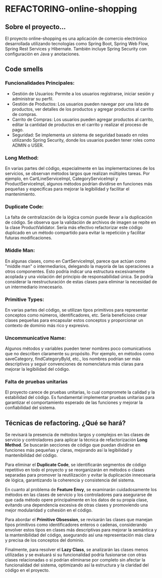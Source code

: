 # REFACTORING-online-shopping

## Sobre el proyecto...
El proyecto online-shopping es una aplicación de comercio electrónico desarrollada utilizando tecnologías como Spring Boot, Spring Web Flow, Spring Rest Services y Hibernate. También incluye Spring Security con configuración en Java y anotaciones.

## Code smells
### Funcionalidades Principales:
* Gestión de Usuarios: Permite a los usuarios registrarse, iniciar sesión y administrar su perfil.
* Gestión de Productos: Los usuarios pueden navegar por una lista de productos, ver detalles de los productos y agregar productos al carrito de compras.
* Carrito de Compras: Los usuarios pueden agregar productos al carrito, editar la cantidad de productos en el carrito y realizar el proceso de pago.
* Seguridad: Se implementa un sistema de seguridad basado en roles utilizando Spring Security, donde los usuarios pueden tener roles como ADMIN o USER.
### Long Method:
En varias partes del código, especialmente en las implementaciones de los servicios, se observan métodos largos que realizan múltiples tareas. Por ejemplo, en CartLineServiceImpl, CategoryServiceImpl y ProductServiceImpl, algunos métodos podrían dividirse en funciones más pequeñas y específicas para mejorar la legibilidad y facilitar el mantenimiento.

### Duplicate Code:
La falta de centralización de la lógica común puede llevar a la duplicación de código. Se observa que la validación de archivos de imagen se repite en la clase ProductValidator. Sería más efectivo refactorizar este código duplicado en un método compartido para evitar la repetición y facilitar futuras modificaciones.

### Middle Man:
En algunas clases, como en CartServiceImpl, parece que actúan como "middle man" o intermediarios, delegando la mayoría de las operaciones a otros componentes. Esto podría indicar una estructura excesivamente acoplada y una violación del principio de responsabilidad única. Se podría considerar la reestructuración de estas clases para eliminar la necesidad de un intermediario innecesario.

### Primitive Types:
En varias partes del código, se utilizan tipos primitivos para representar conceptos como números, identificadores, etc. Sería beneficioso crear clases pequeñas para encapsular estos conceptos y proporcionar un contexto de dominio más rico y expresivo.

### Uncommunicative Name:
Algunos métodos y variables pueden tener nombres poco comunicativos que no describen claramente su propósito. Por ejemplo, en métodos como saveCategory, findCategoryById, etc., los nombres podrían ser más descriptivos y seguir convenciones de nomenclatura más claras para mejorar la legibilidad del código.

### Falta de pruebas unitarias
El proyecto carece de pruebas unitarias, lo cual compromete la calidad y la estabilidad del código. Es fundamental implementar pruebas unitarias para garantizar el comportamiento esperado de las funciones y mejorar la confiabilidad del sistema.

## Técnicas de refactoring. ¿Qué se hará?

Se revisará la presencia de métodos largos y complejos en las clases de servicio y controladores para aplicar la técnica de refactorización **Long Method**. Se buscarán secciones de código que puedan dividirse en funciones más pequeñas y claras, mejorando así la legibilidad y mantenibilidad del código.

Para eliminar el **Duplicate Code**, se identificarán segmentos de código repetitivo en todo el proyecto y se reorganizarán en métodos o clases separadas para promover la reutilización y evitar la duplicación innecesaria de lógica, garantizando la coherencia y consistencia del sistema.

En cuanto al problema de **Feature Envy**, se examinarán cuidadosamente los métodos en las clases de servicio y los controladores para asegurarse de que cada método opere principalmente en los datos de su propia clase, evitando una dependencia excesiva de otras clases y promoviendo una mejor modularidad y cohesión en el código.

Para abordar el **Primitive Obsession**, se revisarán las clases que manejan tipos primitivos como identificadores enteros o cadenas, considerando envolver estos tipos en clases más descriptivas para mejorar la semántica y la mantenibilidad del código, asegurando así una representación más clara y precisa de los conceptos del dominio.

Finalmente, para resolver el **Lazy Class**, se analizarán las clases menos utilizadas y se evaluará si su funcionalidad podría fusionarse con otras clases relacionadas o si podrían eliminarse por completo sin afectar la funcionalidad del sistema, optimizando así la estructura y la claridad del código en el proyecto.

